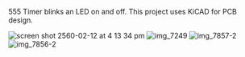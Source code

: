 555 Timer blinks an LED on and off. This project uses KiCAD for PCB design.

![screen shot 2560-02-12 at 4 13 34 pm](https://cloud.githubusercontent.com/assets/3277669/26142255/fbd2ec80-3b09-11e7-90e1-d9ef42724553.png)
![img_7249](https://cloud.githubusercontent.com/assets/3277669/26142260/04f66b02-3b0a-11e7-8b55-3815a3cc8514.JPG)
![img_7857-2](https://cloud.githubusercontent.com/assets/3277669/26142297/2889eb84-3b0a-11e7-88e5-ce8e5b88bb82.jpeg)
![img_7856-2](https://cloud.githubusercontent.com/assets/3277669/26142371/70f83542-3b0a-11e7-9d00-9800760c9419.jpeg)
